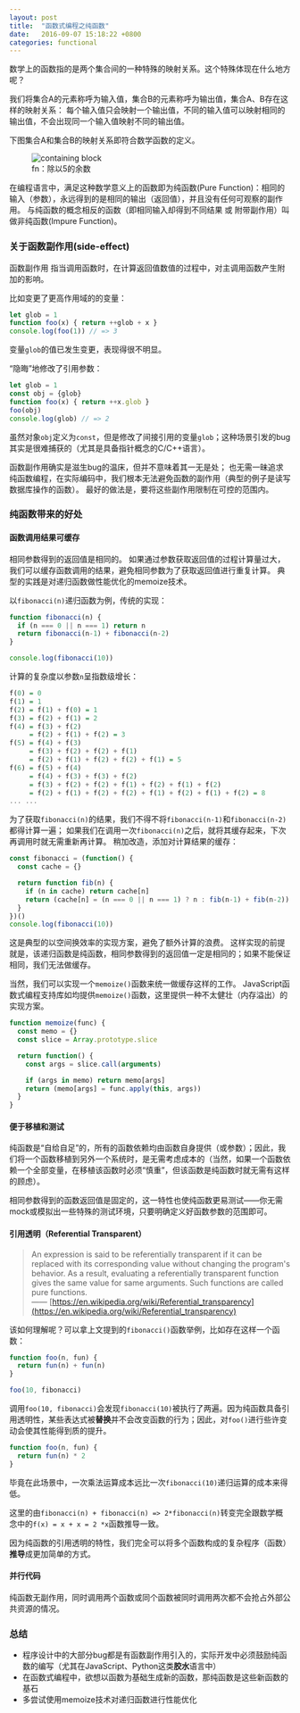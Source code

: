 ```yaml
---
layout: post
title:  "函数式编程之纯函数"
date:   2016-09-07 15:18:22 +0800
categories: functional
---
```


数学上的函数指的是两个集合间的一种特殊的映射关系。这个特殊体现在什么地方呢？

我们将集合A的元素称呼为输入值，集合B的元素称呼为输出值，集合A、B存在这样的映射关系：
每个输入值只会映射一个输出值，不同的输入值可以映射相同的输出值，不会出现同一个输入值映射不同的输出值。

下图集合A和集合B的映射关系即符合数学函数的定义。

<figure>
  <img src="/images/post/set_map.svg" alt="containing block" />
  <figcaption>fn：除以5的余数</figcaption>
</figure>


在编程语言中，满足这种数学意义上的函数即为纯函数(Pure Function)：相同的输入（参数），永远得到的是相同的输出（返回值），并且没有任何可观察的副作用。
与纯函数的概念相反的函数（即相同输入却得到不同结果 或 附带副作用）叫做非纯函数(Impure Function)。


### 关于函数副作用(side-effect)

函数副作用 指当调用函数时，在计算返回值数值的过程中，对主调用函数产生附加的影响。

比如变更了更高作用域的的变量：

```js
let glob = 1
function foo(x) { return ++glob + x }
console.log(foo(1)) // => 3
```

变量`glob`的值已发生变更，表现得很不明显。

“隐晦”地修改了引用参数：

```js
let glob = 1
const obj = {glob}
function foo(x) { return ++x.glob }
foo(obj)
console.log(glob) // => 2
```

虽然对象`obj`定义为`const`，但是修改了间接引用的变量`glob`；这种场景引发的bug其实是很难捕获的（尤其是具备指针概念的C/C++语言）。

函数副作用确实是滋生bug的温床，但并不意味着其一无是处；
也无需一昧追求纯函数编程，在实际编码中，我们根本无法避免函数的副作用（典型的例子是读写数据库操作的函数）。
最好的做法是，要将这些副作用限制在可控的范围内。

### 纯函数带来的好处

#### 函数调用结果可缓存

相同参数得到的返回值是相同的。
如果通过参数获取返回值的过程计算量过大，我们可以缓存函数调用的结果，避免相同参数为了获取返回值进行重复计算。
典型的实践是对递归函数做性能优化的memoize技术。

以`fibonacci(n)`递归函数为例，传统的实现：

```js
function fibonacci(n) {
  if (n === 0 || n === 1) return n
  return fibonacci(n-1) + fibonacci(n-2)
}

console.log(fibonacci(10))
```

计算的复杂度以参数`n`呈指数级增长：

```haskell
f(0) = 0
f(1) = 1
f(2) = f(1) + f(0) = 1
f(3) = f(2) + f(1) = 2
f(4) = f(3) + f(2)
     = f(2) + f(1) + f(2) = 3
f(5) = f(4) + f(3)
     = f(3) + f(2) + f(2) + f(1)
     = f(2) + f(1) + f(2) + f(2) + f(1) = 5
f(6) = f(5) + f(4)
     = f(4) + f(3) + f(3) + f(2)
     = f(3) + f(2) + f(2) + f(1) + f(2) + f(1) + f(2)
     = f(2) + f(1) + f(2) + f(2) + f(1) + f(2) + f(1) + f(2) = 8
... ...
```

为了获取`fibonacci(n)`的结果，我们不得不将`fibonacci(n-1)`和`fibonacci(n-2)`都得计算一遍；
如果我们在调用一次`fibonacci(n)`之后，就将其缓存起来，下次再调用时就无需重新再计算。
稍加改造，添加对计算结果的缓存：

```js
const fibonacci = (function() {
  const cache = {}

  return function fib(n) {
    if (n in cache) return cache[n]
    return (cache[n] = (n === 0 || n === 1) ? n : fib(n-1) + fib(n-2))
  }
})()
console.log(fibonacci(10))
```

这是典型的以空间换效率的实现方案，避免了额外计算的浪费。
这样实现的前提就是，该递归函数是纯函数，相同参数得到的返回值一定是相同的；如果不能保证相同，我们无法做缓存。

当然，我们可以实现一个`memoize()`函数来统一做缓存这样的工作。
JavaScript函数式编程支持库如均提供`memoize()`函数，这里提供一种不太健壮（内存溢出）的实现方案。

```js
function memoize(func) {
  const memo = {}
  const slice = Array.prototype.slice

  return function() {
    const args = slice.call(arguments)

    if (args in memo) return memo[args]
    return (memo[args] = func.apply(this, args))
  }
}
```

#### 便于移植和测试

纯函数是“自给自足”的，所有的函数依赖均由函数自身提供（或参数）；因此，我们将一个函数移植到另外一个系统时，是无需考虑成本的（当然，如果一个函数依赖一个全部变量，在移植该函数时必须“慎重”，但该函数是纯函数时就无需有这样的顾虑）。

相同参数得到的函数返回值是固定的，这一特性也使纯函数更易测试——你无需mock或模拟出一些特殊的测试环境，只要明确定义好函数参数的范围即可。

#### 引用透明（Referential Transparent）

> An expression is said to be referentially transparent if it can be replaced with its corresponding value without changing the program's behavior. As a result, evaluating a referentially transparent function gives the same value for same arguments. Such functions are called pure functions.  
—— [https://en.wikipedia.org/wiki/Referential_transparency](https://en.wikipedia.org/wiki/Referential_transparency)

该如何理解呢？可以拿上文提到的`fibonacci()`函数举例，比如存在这样一个函数：

```js
function foo(n, fun) {
  return fun(n) + fun(n)
}

foo(10, fibonacci)
```

调用`foo(10, fibonacci)`会发现`fibonacci(10)`被执行了两遍。因为纯函数具备引用透明性，某些表达式被**替换**并不会改变函数的行为；因此，对`foo()`进行些许变动会使其性能得到质的提升。

```js
function foo(n, fun) {
  return fun(n) * 2
}
```

毕竟在此场景中，一次乘法运算成本远比一次`fibonacci(10)`递归运算的成本来得低。

这里的由`fibonacci(n) + fibonacci(n) => 2*fibonacci(n)`转变完全跟数学概念中的`f(x) = x + x = 2 *x`函数推导一致。

因为纯函数的引用透明的特性，我们完全可以将多个函数构成的复杂程序（函数）**推导**成更加简单的方式。

#### 并行代码

纯函数无副作用，同时调用两个函数或同个函数被同时调用两次都不会抢占外部公共资源的情况。

### 总结

- 程序设计中的大部分bug都是有函数副作用引入的，实际开发中必须鼓励纯函数的编写（尤其在JavaScript、Python这类**胶水**语言中）
- 在函数式编程中，欲想以函数为基础生成新的函数，那纯函数是这些新函数的基石
- 多尝试使用memoize技术对递归函数进行性能优化
